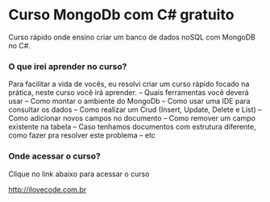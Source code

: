 # Curso MongoDb com C# gratuito
Curso rápido onde ensino criar um banco de dados noSQL com MongoDB no C#.

### O que irei aprender no curso?
 Para facilitar a vida de vocês, eu resolvi criar um curso rápido focado na prática, neste curso você irá aprender. 
 – Quais ferramentas você deverá usar 
 – Como montar o ambiente do MongoDb 
 – Como usar uma IDE para consultar os dados 
 – Como realizar um Crud (Insert, Update, Delete e List) 
 – Como adicionar novos campos no documento 
 – Como remover um campo existente na tabela 
 – Caso tenhamos documentos com estrutura diferente, como fazer pra resolver este problema 
 – etc

### Onde acessar o curso?
Clique no link abaixo para acessar o curso

http://ilovecode.com.br
